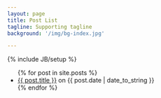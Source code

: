 ```yaml
---
layout: page
title: Post List
tagline: Supporting tagline
background: '/img/bg-index.jpg'

---
```

{% include JB/setup %}

<ul class="posts">
  {% for post in site.posts %}
    <li> <a href="{{ BASE_PATH }}{{ post.url }}" class="font-weight-bold"> {{ post.title }}</a> on <span>{{ post.date | date_to_string }}</span></li>
  {% endfor %}
</ul>


